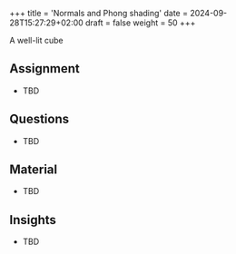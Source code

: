 +++
title = 'Normals and Phong shading'
date = 2024-09-28T15:27:29+02:00
draft = false
weight = 50
+++

A well-lit cube

## Assignment

- TBD

## Questions

- TBD

## Material
  
- TBD
 
## Insights

- TBD
